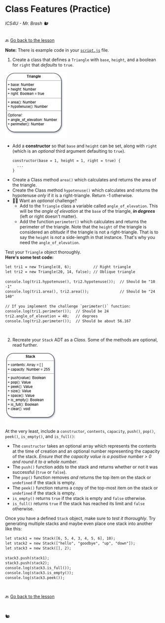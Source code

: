 # Class Features (Practice)

###### ICS4U - Mr. Brash 🐿️

🔙 [Go back to the lesson](./README.md)

**Note:** There is example code in your [`script.js`](script.js) file.
  
1. Create a class that defines a `Triangle` with `base`, `height`, and a boolean for `right` that _defaults_ to `true`.

![Triangle Class Diagram](./.assets/Triangle.png)

  - Add a **constructor** so that `base` and `height` can be set, along with `right` (which is an _optional_ third argument defaulting to `true`).  
    ```JS
    constructor(base = 1, height = 1, right = true) {
      ...
    }
    ```
  - Create a Class method `area()` which calculates and returns the area of the triangle.
  - Create the Class method `hypotenuse()` which calculates and returns the hypotenuse _only_ if it is a right-triangle. Return -1 otherwise.
  - 💪🏻 Want an _optional_ challenge?
    - Add to the `Triangle` class a variable called `angle_of_elevation`. This will be the _angle of elevation_ at the `base` of the triangle, **_in degrees_** (left or right doesn't matter).
    - Add the function `perimeter()` which calculates and returns the perimeter of the triangle. Note that the `height` of the triangle is considered an _altitude_ if the triangle is not a right-triangle. That is to say the `height` is _not_ a side-length in that instance. That's why you need the `angle_of_elevation`.

  Test your `Triangle` object thoroughly.<br>
  **Here's some test code:**<br>
  ```JS
  let tri1 = new Triangle(8, 6);          // Right triangle
  let tri2 = new Triangle(20, 14, false); // Oblique triangle

  console.log(tri1.hypotenuse(), tri2.hypotenuse());  // Should be "10 -1"
  console.log(tri1.area(), tri2.area());              // Should be "24 140"

  // If you implement the challenge `perimeter()` function:
  console.log(tri1.perimeter());  // Should be 24
  tri2.angle_of_elevation = 40;   // degrees
  console.log(tri2.perimeter());  // Should be about 56.167
  ```

  <br>

2. Recreate your `Stack` ADT as a _Class_. Some of the methods are optional, read further.

![Stack Class Diagram](./.assets/Stack.png)

  At the very least, include a `constructor`, `contents`, `capacity`, `push()`, `pop()`, `peek()`, `is_empty()`, and `is_full()`:  

  - The `constructor` takes an optional array which represents the contents at the time of creation and an optional number representing the capacity of the stack. _Ensure that the capacity value is a positive number > 0 and round it to a whole number_.
  - The `push()` function adds to the stack and returns whether or not it was successful (`true` or `false`).
  - The `pop()` function removes _and_ returns the top item on the stack or `undefined` if the stack is empty.
  - The `peek()` function returns a copy of the top-most item on the stack or `undefined` if the stack is empty.
  - `is_empty()` returns `true` if the stack is empty and `false` otherwise.
  - `is_full()` returns `true` if the stack has reached its limit and `false` otherwise.
      
Once you have a defined `Stack` object, make sure to _test it thoroughly_. Try generating multiple stacks and maybe even place one stack into another like this:
```JS
let stack1 = new Stack([6, 5, 4, 3, 4, 5, 6], 10);
let stack2 = new Stack(["hello", "goodbye", "up", "down"]);
let stack3 = new Stack([], 2);

stack3.push(stack1);
stack3.push(stack2);
console.log(stack3.is_full());
console.log(stack3.is_empty());
console.log(stack3.peek());
```

<br>

🔙 [Go back to the lesson](./README.md)

<br>

🐿️
